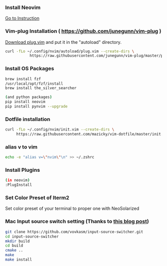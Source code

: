 ### Install Neovim
[Go to Instruction](https://github.com/neovim/neovim/wiki/Installing-Neovim)

### Vim-plug Installation ( https://github.com/junegunn/vim-plug )

[Download plug.vim](https://raw.githubusercontent.com/junegunn/vim-plug/master/plug.vim)
and put it in the "autoload" directory.
```sh
curl -fLo ~/.config/nvim/autoload/plug.vim --create-dirs \
           https://raw.githubusercontent.com/junegunn/vim-plug/master/plug.vim
```

### Install OS Packages
```sh
brew install fzf
/usr/local/opt/fzf/install
brew install the_silver_searcher

(and python packages)
pip install neovim
pip install pynvim --upgrade
```

### Dotfile installation

```sh
curl -fLo ~/.config/nvim/init.vim --create-dirs \
     https://raw.githubusercontent.com/mazicky/vim-dotfile/master/init.vim
```

### alias v to vim
```sh
echo -e "alias v=\"nvim\"\n" >> ~/.zshrc
```

### Install Plugins
```sh
(in neovim)
:PlugInstall
```

### Set Color Preset of Iterm2

Set color preset of your terminal to proper one with NeoSolarized

### Mac Input source switch setting (Thanks to [this blog post](http://yisangwook.tumblr.com/post/106780445189/vim-insert-mode-keyboard-switch))

```sh
git clone https://github.com/vovkasm/input-source-switcher.git
cd input-source-switcher
mkdir build
cd build
cmake ..
make
make install
```
